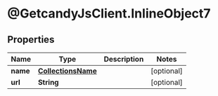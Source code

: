 # @GetcandyJsClient.InlineObject7

## Properties

Name | Type | Description | Notes
------------ | ------------- | ------------- | -------------
**name** | [**CollectionsName**](CollectionsName.md) |  | [optional] 
**url** | **String** |  | [optional] 


